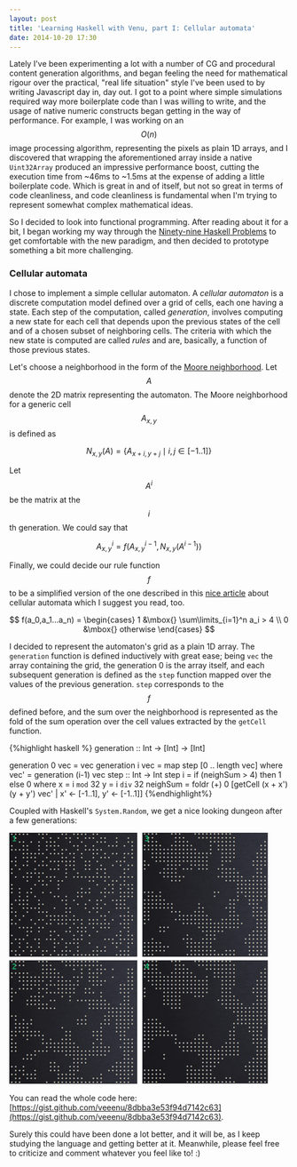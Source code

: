 ```yaml
---
layout: post
title: 'Learning Haskell with Venu, part I: Cellular automata'
date: 2014-10-20 17:30
---
```


Lately I've been experimenting a lot with a number of CG and procedural content
generation algorithms, and began feeling the need for mathematical rigour over
the practical, "real life situation" style I've been used to by writing
Javascript day in, day out. I got to a point where simple simulations required
way more boilerplate code than I was willing to write, and the usage of native
numeric constructs began getting in the way of performance. For example, I was
working on an $$ O(n) $$ image processing algorithm, representing the pixels as
plain 1D arrays, and I discovered that wrapping the aforementioned array
inside a native `Uint32Array` produced an impressive performance boost, cutting
the execution time from ~46ms to ~1.5ms at the expense of adding a little
boilerplate code. Which is great in and of itself, but not so great in terms of
code cleanliness, and code cleanliness is fundamental when I'm trying to
represent somewhat complex mathematical ideas.

So I decided to look into functional programming. After reading about it for a
bit, I began working my way through the [Ninety-nine Haskell Problems](https://github.com/veeenu/ninetynine-haskell-problems)
to get comfortable with the new paradigm, and then decided to prototype
something a bit more challenging.

### Cellular automata

I chose to implement a simple cellular automaton. A *cellular automaton* is a
discrete computation model defined over a grid of cells, each one having a
state. Each step of the computation, called *generation*, involves computing
a new state for each cell that depends upon the previous states of the cell
and of a chosen subset of neighboring cells. The criteria with which the new
state is computed are called *rules* and are, basically, a function of those
previous states.

Let's choose a neighborhood in the form of the [Moore neighborhood](http://en.wikipedia.org/wiki/Moore_neighborhood).
Let $$ A $$ denote the 2D matrix representing the automaton. The Moore
neighborhood for a generic cell $$ A_{x,y} $$ is defined as

$$
N_{x,y}(A) = \left\{ A_{x+i,y+j} \mid i, j \in [-1 .. 1] \right\}
$$

Let $$A^i$$ be the matrix at the $$i$$th generation. We could say that

$$
A^i_{x,y} = f(A^{i-1}_{x,y},N_{x,y}(A^{i-1}))
$$

Finally, we could decide our rule function $$f$$ to be a simplified version of the
one described in this [nice article](http://gamedevelopment.tutsplus.com/tutorials/generate-random-cave-levels-using-cellular-automata--gamedev-9664)
about cellular automata which I suggest you read, too.

$$
f(a_0,a_1...a_n) = \begin{cases} 1 &\mbox{} \sum\limits_{i=1}^n a_i > 4 \\
                   0 &\mbox{} otherwise \end{cases}
$$

I decided to represent the automaton's grid as a plain 1D array. The `generation`
function is defined inductively with great ease; being `vec` the array containing
the grid, the generation 0 is the array itself, and each subsequent generation
is defined as the `step` function mapped over the values of the previous
generation. `step` corresponds to the $$f$$ defined before, and the sum over the
neighborhood is represented as the fold of the sum operation over the cell values
extracted by the `getCell` function.

{%highlight haskell %}
generation :: Int -> [Int] -> [Int]

generation 0 vec = vec
generation i vec = map step [0 .. length vec]
  where
    vec' = generation (i-1) vec
    step :: Int -> Int
    step i = if (neighSum > 4) then 1 else 0
      where
        x = i `mod` 32
        y = i `div` 32
        neighSum = foldr (+) 0 [getCell (x + x') (y + y') vec' | x' <- [-1..1], y' <- [-1..1]]
{%endhighlight%}

Coupled with Haskell's `System.Random`, we get a nice looking dungeon after a few generations:

![Cellular Automaton](/data/2014-10-20/ca_.png)

You can read the whole code here: [https://gist.github.com/veeenu/8dbba3e53f94d7142c63](https://gist.github.com/veeenu/8dbba3e53f94d7142c63).

Surely this could have been done a lot better, and it will be, as I keep studying the
language and getting better at it. Meanwhile, please feel free to criticize and comment
whatever you feel like to! :)
